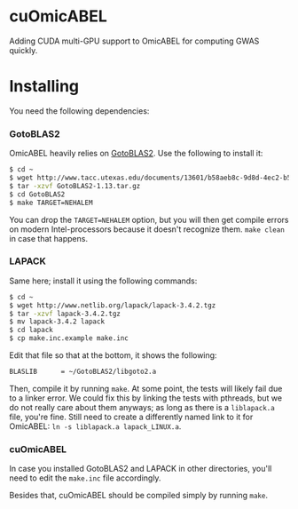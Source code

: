 cuOmicABEL
==========

Adding CUDA multi-GPU support to OmicABEL for computing GWAS quickly.

Installing
==========
You need the following dependencies:

### GotoBLAS2
OmicABEL heavily relies on [GotoBLAS2](http://www.tacc.utexas.edu/tacc-projects/gotoblas2).
Use the following to install it:

```bash
$ cd ~
$ wget http://www.tacc.utexas.edu/documents/13601/b58aeb8c-9d8d-4ec2-b5f1-5a5843b4d47b -O GotoBLAS2-1.13.tar.gz
$ tar -xzvf GotoBLAS2-1.13.tar.gz
$ cd GotoBLAS2
$ make TARGET=NEHALEM
```

You can drop the `TARGET=NEHALEM` option, but you will then get compile errors
on modern Intel-processors because it doesn't recognize them. `make clean` in
case that happens.

### LAPACK
Same here; install it using the following commands:

```bash
$ cd ~
$ wget http://www.netlib.org/lapack/lapack-3.4.2.tgz
$ tar -xzvf lapack-3.4.2.tgz
$ mv lapack-3.4.2 lapack
$ cd lapack
$ cp make.inc.example make.inc
```

Edit that file so that at the bottom, it shows the following:

```bash
BLASLIB      = ~/GotoBLAS2/libgoto2.a
```

Then, compile it by running `make`. At some point, the tests will likely fail
due to a linker error. We could fix this by linking the tests with pthreads,
but we do not really care about them anyways; as long as there is a
`liblapack.a` file, you're fine. Still need to create a differently named link
to it for OmicABEL: `ln -s liblapack.a lapack_LINUX.a`.

### cuOmicABEL

In case you installed GotoBLAS2 and LAPACK in other directories, you'll need to
edit the `make.inc` file accordingly.

Besides that, cuOmicABEL should be compiled simply by running `make`.
